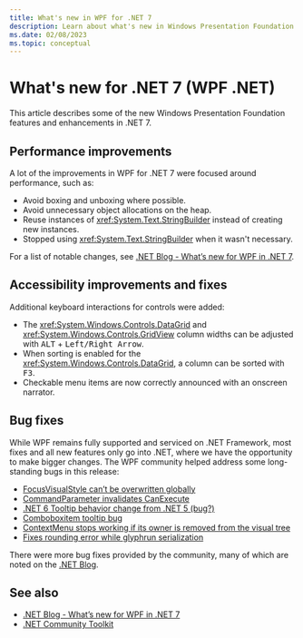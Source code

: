 ```yaml
---
title: What's new in WPF for .NET 7
description: Learn about what's new in Windows Presentation Foundation (WPF) for .NET 7.
ms.date: 02/08/2023
ms.topic: conceptual
---
```


# What's new for .NET 7 (WPF .NET)

This article describes some of the new Windows Presentation Foundation features and enhancements in .NET 7.

## Performance improvements

A lot of the improvements in WPF for .NET 7 were focused around performance, such as:

- Avoid boxing and unboxing where possible.
- Avoid unnecessary object allocations on the heap.
- Reuse instances of <xref:System.Text.StringBuilder> instead of creating new instances.
- Stopped using <xref:System.Text.StringBuilder> when it wasn't necessary.

For a list of notable changes, see [.NET Blog - What’s new for WPF in .NET 7](https://devblogs.microsoft.com/dotnet/wpf-on-dotnet-7).

## Accessibility improvements and fixes

Additional keyboard interactions for controls were added:

- The <xref:System.Windows.Controls.DataGrid> and <xref:System.Windows.Controls.GridView> column widths can be adjusted with <kbd>ALT</kbd> + <kbd>Left/Right Arrow</kbd>.
- When sorting is enabled for the <xref:System.Windows.Controls.DataGrid>, a column can be sorted with <kbd>F3</kbd>.
- Checkable menu items are now correctly announced with an onscreen narrator.

## Bug fixes

While WPF remains fully supported and serviced on .NET Framework, most fixes and all new features only go into .NET, where we have the opportunity to make bigger changes. The WPF community helped address some long-standing bugs in this release:

- [FocusVisualStyle can’t be overwritten globally](https://github.com/dotnet/wpf/issues/1164)
- [CommandParameter invalidates CanExecute](https://github.com/dotnet/wpf/pull/4217)
- [.NET 6 Tooltip behavior change from .NET 5 (bug?)](https://github.com/dotnet/wpf/issues/5703)
- [Comboboxitem tooltip bug](https://github.com/dotnet/wpf/issues/5716)
- [ContextMenu stops working if its owner is removed from the visual tree](https://github.com/dotnet/wpf/issues/5835)
- [Fixes rounding error while glyphrun serialization](https://github.com/dotnet/wpf/issues/6295)

There were more bug fixes provided by the community, many of which are noted on the [.NET Blog](https://devblogs.microsoft.com/dotnet/wpf-on-dotnet-7).

## See also

- [.NET Blog - What’s new for WPF in .NET 7](https://devblogs.microsoft.com/dotnet/wpf-on-dotnet-7)
- [.NET Community Toolkit](/dotnet/communitytoolkit/introduction)
